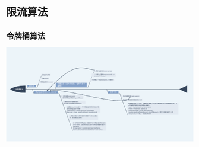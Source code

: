 # 限流算法

## 令牌桶算法

![token bucket](https://raw.githubusercontent.com/raomuyang/rate-limiter/master/doc/token-bucket.png)

